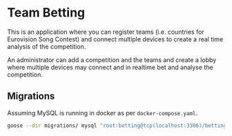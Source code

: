 # Team Betting

This is an application where you can register teams (i.e. countries for
Eurovision Song Contest) and connect multiple devices to create a real time
analysis of the competition.

An administrator can add a competition and the teams and create a lobby where
multiple devices may connect and in realtime bet and analyse the competition.

## Migrations

Assuming MySQL is running in docker as per `docker-compose.yaml`.

```sh
goose --dir migrations/ mysql "root:betting@tcp(localhost:3306)/betting?parseTime=true" up
```
